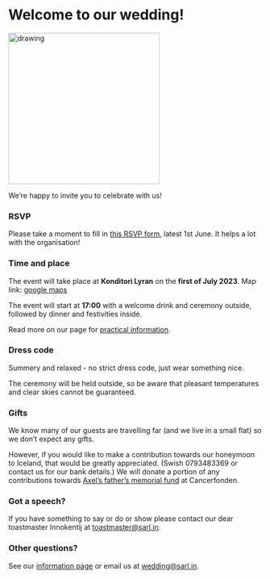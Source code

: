 # Welcome to our wedding!

<img src="https://github.com/xlsrln/wedd/blob/main/axelnato.png?raw=true" alt="drawing" style="height:300px"/>

We’re happy to invite you to celebrate with us!

### RSVP

Please take a moment to fill in [this RSVP form](https://forms.gle/RiEzDVEoVMt6cr4t6), latest 1st June. It helps a lot with the organisation!

### Time and place

The event will take place at **Konditori Lyran** on the **first of July 2023**. Map link: [google maps](https://goo.gl/maps/Pxddppojkdf6eLzQ8)

The event will start at **17:00** with a welcome drink and ceremony outside, followed by dinner and festivities inside.  

Read more on our page for [practical information](extra_info.md).

### Dress code

Summery and relaxed - no strict dress code, just wear something nice. 

The ceremony will be held outside, so be aware that pleasant temperatures and clear skies cannot be guaranteed.

### Gifts

We know many of our guests are travelling far (and we live in a small flat) so we don’t expect any gifts.

However, if you would like to make a contribution towards our honeymoon to Iceland, that would be greatly appreciated. (Swish 0793483369 or contact us for our bank details.) We will donate a portion of any contributions towards [Axel’s father’s memorial fund](https://www.cancerfonden.se/insamlingar/anders-hulterstroms-minne) at Cancerfonden. 

### Got a speech?

If you have something to say or do or show please contact our dear toastmaster Innokentij at [toastmaster@sarl.in](mailto:toastmaster@sarl.in).

### Other questions?

See our [information page](extra_info.md) or email us at [wedding@sarl.in](mailto:wedding@sarl.in).
